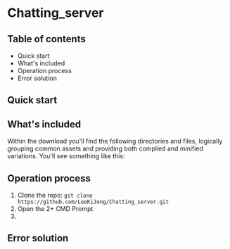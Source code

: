 # Chatting_server
## Table of contents
* Quick start
* What's included
* Operation process
* Error solution
## Quick start

## What's included
Within the download you'll find the following directories and files, logically grouping common assets and providing both complied and minified variations. You'll see something like this:
 

## Operation process
1. Clone the repo: `git clone https://github.com/LeeKiJong/Chatting_server.git` 
2. Open the 2+ CMD Prompt
3. 

## Error solution


